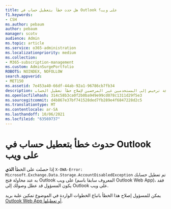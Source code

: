 ```yaml
---
title: هل حدث خطأ بتعطيل حساب في Outlook على ويب؟
f1.keywords:
- CSH
ms.author: pebaum
author: pebaum
manager: scotv
audience: Admin
ms.topic: article
ms.service: o365-administration
ms.localizationpriority: medium
ms.collection:
- M365-subscription-management
ms.custom: AdminSurgePortfolio
ROBOTS: NOINDEX, NOFOLLOW
search.appverid:
- MET150
ms.assetid: 7e453a40-66df-44ab-92a1-96786cb7fb34
description: تعرف على كيفية إضافة ترخيص إلى المستخدمين غير المرخصين لإصلاح خطأ تعطيل الحساب.
ms.openlocfilehash: 314c58b3ca0f2b0ba949e99cd078c1311d29f5e3
ms.sourcegitcommit: d4b867e37bf741528ded7fb289e4f6847228d2c5
ms.translationtype: MT
ms.contentlocale: ar-SA
ms.lasthandoff: 10/06/2021
ms.locfileid: "63569737"
---
```

# <a name="getting-an-account-disabled-error-in-outlook-on-the-web"></a>حدوث خطأ بتعطيل حساب في Outlook على ويب

إذا حصلت على الخطأ **الذي** `X-OWA-Error: Microsoft.Exchange.Data.Storage.AccountDisabledException` تم تعطيل حسابك به عند محاولة فتح Outlook على ويب (المعروف سابقا باسم Outlook Web App)، فقد يكون المسؤول قد عطل وصولك إلى Outlook على ويب.

يمكن للمسؤول إصلاح هذا الخطأ باتباع الخطوات الواردة في الموضوع تمكين علبة بريد [Outlook Web App أو تعطيلها](/exchange/recipients-in-exchange-online/manage-user-mailboxes/enable-or-disable-outlook-web-app).